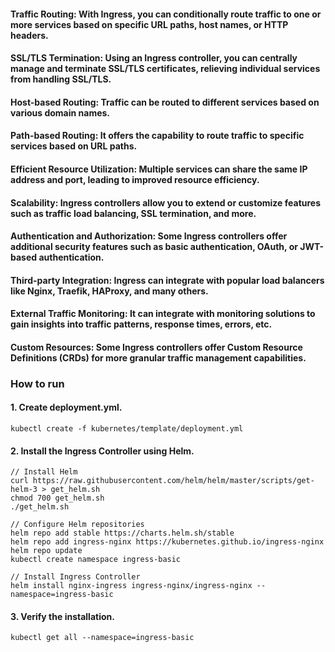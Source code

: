 #### Traffic Routing: With Ingress, you can conditionally route traffic to one or more services based on specific URL paths, host names, or HTTP headers.

#### SSL/TLS Termination: Using an Ingress controller, you can centrally manage and terminate SSL/TLS certificates, relieving individual services from handling SSL/TLS.

#### Host-based Routing: Traffic can be routed to different services based on various domain names.

#### Path-based Routing: It offers the capability to route traffic to specific services based on URL paths.

#### Efficient Resource Utilization: Multiple services can share the same IP address and port, leading to improved resource efficiency.

#### Scalability: Ingress controllers allow you to extend or customize features such as traffic load balancing, SSL termination, and more.

#### Authentication and Authorization: Some Ingress controllers offer additional security features such as basic authentication, OAuth, or JWT-based authentication.

#### Third-party Integration: Ingress can integrate with popular load balancers like Nginx, Traefik, HAProxy, and many others.

#### External Traffic Monitoring: It can integrate with monitoring solutions to gain insights into traffic patterns, response times, errors, etc.

#### Custom Resources: Some Ingress controllers offer Custom Resource Definitions (CRDs) for more granular traffic management capabilities.

### How to run

#### 1. Create deployment.yml.
```
kubectl create -f kubernetes/template/deployment.yml
```

#### 2. Install the Ingress Controller using Helm.
```
// Install Helm
curl https://raw.githubusercontent.com/helm/helm/master/scripts/get-helm-3 > get_helm.sh
chmod 700 get_helm.sh
./get_helm.sh

// Configure Helm repositories
helm repo add stable https://charts.helm.sh/stable
helm repo add ingress-nginx https://kubernetes.github.io/ingress-nginx
helm repo update
kubectl create namespace ingress-basic

// Install Ingress Controller
helm install nginx-ingress ingress-nginx/ingress-nginx --namespace=ingress-basic
```

#### 3. Verify the installation.
```
kubectl get all --namespace=ingress-basic
```
